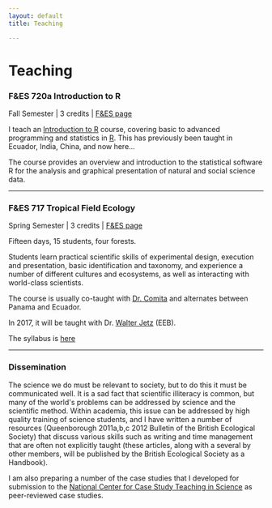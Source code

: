 ```yaml
---
layout: default
title: Teaching

---
```


# Teaching

### F&ES 720a Introduction to R

Fall Semester |  3 credits | [F&ES page](http://environment.yale.edu/courses/2016-2017/detail/720/)

<p></p>

I teach an [Introduction to R](R/intro/index.html) course, covering basic to advanced programming and statistics in [R](http://www.r-project.org). This has previously been taught in Ecuador, India, China, and now here...

The course provides an overview and introduction to the statistical software R for the analysis and graphical presentation of natural and social science data.

<hr>


### F&ES 717 Tropical Field Ecology

Spring Semester | 3 credits | [F&ES page](http://environment.yale.edu/courses/2016-2017/detail/717/)

<p></p>


Fifteen days, 15 students, four forests.

Students learn practical scientific skills of experimental design, execution and presentation, basic identification and taxonomy, and experience a number of different cultures and ecosystems, as well as interacting with world-class scientists.

The course is usually co-taught with [Dr. Comita](http://environment.yale.edu/profile/comita) and alternates between Panama and Ecuador.

In 2017, it will be taught with Dr. [Walter Jetz](http://jetzlab.yale.edu/) (EEB).

The syllabus is [here](../syllabus-717.html) 

<hr>


### Dissemination
The science we do must be relevant to society, but to do this it must be communicated well. It is a sad fact that scientific illiteracy is common, but many of the world's problems can be addressed by science and the scientific method. Within academia, this issue can be addressed by high quality training of science students, and I have written a number of resources (Queenborough 2011a,b,c 2012 Bulletin of the British Ecological Society) that discuss various skills such as writing and time management that are often not explicitly taught (these articles, along with a several by other members, will be published by the British Ecological Society as a Handbook).

I am also preparing a number of the case studies that I developed for submission to the [National Center for Case Study Teaching in Science](http://libweb1.lib.buffalo.edu/cs/) as peer-reviewed case studies.



